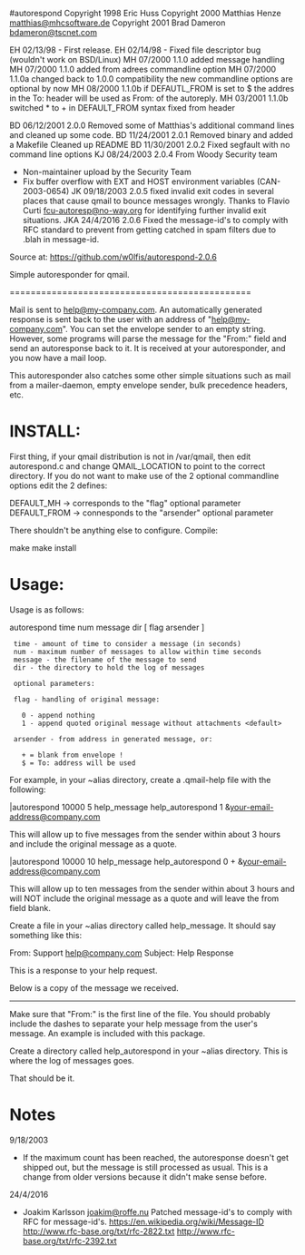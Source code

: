 #autorespond
Copyright 1998 Eric Huss
Copyright 2000 Matthias Henze  matthias@mhcsoftware.de
Copyright 2001 Brad Dameron <bdameron@tscnet.com>

EH 02/13/98 - First release.
EH 02/14/98 - Fixed file descriptor bug (wouldn't work on BSD/Linux)
MH  07/2000	1.1.0	added message handling
MH  07/2000	1.1.0	added from adrees commandline option
MH  07/2000	1.1.0a	changed back to 1.0.0 compatibility
			the new commandline options are optional by now
MH  08/2000	1.1.0b	if DEFAUTL_FROM is set to $ the addres in the To:
			header will be used as From: of the autoreply.
MH  03/2001     1.1.0b  switched * to + in DEFAULT_FROM syntax
                        fixed from header

BD  06/12/2001  2.0.0   Removed some of Matthias's additional command lines
                        and cleaned up some code.
BD  11/24/2001  2.0.1   Removed binary and added a Makefile
			Cleaned up README
BD  11/30/2001  2.0.2   Fixed segfault with no command line options
KJ  08/24/2003  2.0.4   From Woody Security team 
  * Non-maintainer upload by the Security Team
  * Fix buffer overflow with EXT and HOST environment variables
    (CAN-2003-0654)
JK  09/18/2003	2.0.5	fixed invalid exit codes in several places that
			cause qmail to bounce messages wrongly.
			Thanks to Flavio Curti fcu-autoresp@no-way.org for
			identifying further invalid exit situations.
JKA	24/4/2016	2.0.6	Fixed the message-id's to comply with RFC
			standard to prevent from getting catched in spam
			filters due to .blah in message-id.

Source at: https://github.com/w0lfis/autorespond-2.0.6


Simple autoresponder for qmail.

==============================================

Mail is sent to help@my-company.com. An automatically generated response
is sent back to the user with an address of "help@my-company.com".  You
can set the envelope sender to an empty string.  However, some programs
will parse the message for the "From:"  field and send an autoresponse
back to it.  It is received at your autoresponder, and you now have a mail
loop. 

This autoresponder also catches some other simple situations such as mail
from a mailer-daemon, empty envelope sender, bulk precedence headers, etc. 



INSTALL:
=============

First thing, if your qmail distribution is not in /var/qmail, then edit
autorespond.c and change QMAIL_LOCATION to point to the correct directory. 
If you do not want to make use of the 2 optional commandline options edit 
the 2 defines:

DEFAULT_MH    -> corresponds to the "flag" optional parameter
DEFAULT_FROM  -> connesponds to the "arsender" optional parameter


There shouldn't be anything else to configure.  Compile: 

make
make install



Usage:
=============

Usage is as follows:

autorespond time num message dir [ flag arsender ]

     time - amount of time to consider a message (in seconds)
     num - maximum number of messages to allow within time seconds
     message - the filename of the message to send
     dir - the directory to hold the log of messages

     optional parameters:

     flag - handling of original message:

       0 - append nothing
       1 - append quoted original message without attachments <default>

     arsender - from address in generated message, or:

       + = blank from envelope ! 
       $ = To: address will be used


For example, in your ~alias directory, create a .qmail-help file with
the following:


|autorespond 10000 5 help_message help_autorespond 1
&your-email-address@company.com


This will allow up to five messages from the sender within about 3 hours 
and include the original message as a quote.

|autorespond 10000 10 help_message help_autorespond 0 +
&your-email-address@company.com


This will allow up to ten messages from the sender within about 3 hours and
will NOT include the original message as a quote and will leave the from
field blank.


Create a file in your ~alias directory called help_message.  It should say
something like this: 


From: Support <help@company.com>
Subject: Help Response

This is a response to your help request.


Below is a copy of the message we received.

--------

Make sure that "From:" is the first line of the file.  You should probably
include the dashes to separate your help message from the user's message. 
An example is included with this package. 

Create a directory called help_autorespond in your ~alias directory.  This
is where the log of messages goes. 

That should be it.


Notes
=====
9/18/2003
- If the maximum count has been reached, the autoresponse doesn't 
  get shipped out, but the message is still processed as usual.
  This is a change from older versions because it didn't make
  sense before.

24/4/2016
- Joakim Karlsson <joakim@roffe.nu> Patched message-id's to comply
  with RFC for message-id's.
  https://en.wikipedia.org/wiki/Message-ID
  http://www.rfc-base.org/txt/rfc-2822.txt
  http://www.rfc-base.org/txt/rfc-2392.txt

